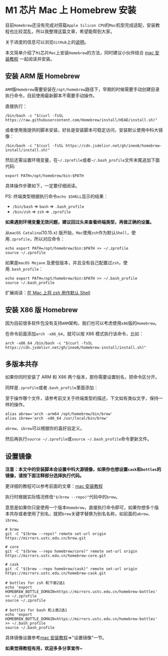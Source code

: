# M1 芯片 Mac 上 Homebrew 安装

目前`Homebrew`还没有完成对搭载`Apple Silicon CPU`的`Mac`机型完成适配，安装教程也比较混乱，所以我整理这篇文章，希望能帮到大家。

关于进度的信息可以浏览`GitHub`上的[说明](https://github.com/Homebrew/brew/issues/7857)。

本文简单介绍了`M1`芯片`Mac`上安装`Homebrew`的方法，同时建议小伙伴结合 [mac 安装教程](/guide/) 一起阅读并安装。

## 安装 ARM 版 Homebrew

`ARM`版`Homebrew`需要安装在`/opt/homebrew`路径下，早期的时候需要手动创建目录执行命令，目前使用最新脚本不需要手动操作。

直接执行：

```shell
/bin/bash -c "$(curl -fsSL https://raw.githubusercontent.com/Homebrew/install/HEAD/install.sh)"
```

或者使用我提供的脚本安装，好处是安装脚本可稳定访问，安装默认使用中科大镜像：

```shell
/bin/bash -c "$(curl -fsSL https://cdn.jsdelivr.net/gh/ineo6/homebrew-install/install.sh)"
```

然后还需设置环境变量，在`~/.zprofile`或者`~/.bash_profile`文件末尾追加下面代码:

```shell
export PATH=/opt/homebrew/bin:$PATH
```

具体操作步骤如下，一定要仔细阅读。

PS: 终端类型根据执行命令`echo $SHELL`显示的结果：

- `/bin/bash` => `bash` => `.bash_profile`
- `/bin/zsh` => `zsh` => `.zprofile`

**如果遇到环境变量无效问题，建议回过头来查看终端类型，再做正确的设置。**

从`macOS Catalina`(10.15.x) 版开始，`Mac`使用`zsh`作为默认`Shell`，使用`.zprofile`，所以对应命令：

```shell
echo export PATH=/opt/homebrew/bin:$PATH >> ~/.zprofile
source ~/.zprofile
```

如果是`macOS Mojave` 及更低版本，并且没有自己配置过`zsh`，使用`.bash_profile`：

```shell
echo export PATH=/opt/homebrew/bin:$PATH >> ~/.bash_profile
source ~/.bash_profile
```

扩展阅读：[在 Mac 上将 zsh 用作默认 Shell](https://support.apple.com/zh-cn/HT208050)

## 安装 X86 版 Homebrew

因为目前很多软件包没有支持`ARM`架构，我们也可以考虑使用`x86`版的`Homebrew`。

在命令前面添加`arch -x86_64`，就可以按 X86 模式执行该命令，比如：

```shell
arch -x86_64 /bin/bash -c "$(curl -fsSL https://cdn.jsdelivr.net/gh/ineo6/homebrew-install/install.sh)"
```

## 多版本共存

如果你同时安装了 ARM 和 X86 两个版本，那你需要设置别名，把命令区分开。

同样是`.zprofile`或者`.bash_profile`里面添加：

至于操作哪个文件，请参考前文关于终端类型的描述，下文如有类似文字，保持一样的操作。

```shell
alias abrew='arch -arm64 /opt/homebrew/bin/brew'
alias ibrew='arch -x86_64 /usr/local/bin/brew'
```

`abrew`、`ibrew`可以根据你的喜好自定义。

然后再执行`source ~/.zprofile`或`source ~/.bash_profile`命令更新文件。

## 设置镜像

**注意：本文中的安装脚本会设置中科大源镜像，如果你也想设置`cask`和`bottles`的镜像，请按下面注释部分选择执行代码。**

更详细的教程可以参考前面的文章：[mac 安装教程](/guide/start/#part3)

执行时根据实际情况修改`"$(brew --repo)"`代码中的`brew`。

意思是如果你只是使用一个版本`Homebrew`，直接执行命令即可，如果你想多个版本共存或者使用了别名，就把`brew`关键字替换为别名名称，如前面的`abrew`、`ibrew`。

```shell
# brew
git -C "$(brew --repo)" remote set-url origin https://mirrors.ustc.edu.cn/brew.git

# core
git -C "$(brew --repo homebrew/core)" remote set-url origin https://mirrors.ustc.edu.cn/homebrew-core.git

# cask
git -C "$(brew --repo homebrew/cask)" remote set-url origin https://mirrors.ustc.edu.cn/homebrew-cask.git

# bottles for zsh 和下面2选1
echo 'export HOMEBREW_BOTTLE_DOMAIN=https://mirrors.ustc.edu.cn/homebrew-bottles' >> ~/.zprofile
source ~/.zprofile

# bottles for bash 和上面2选1
echo 'export HOMEBREW_BOTTLE_DOMAIN=https://mirrors.ustc.edu.cn/homebrew-bottles' >> ~/.bash_profile
source ~/.bash_profile
```

具体镜像设置参考[mac 安装教程](/guide/start/#part3)=>"设置镜像"一节。

**如果觉得教程有用，欢迎多多分享宣传~**

[mac]:[https://zhuanlan.zhihu.com/p/90508170][github]:[https://github.com/ineo6/homebrew-install]
